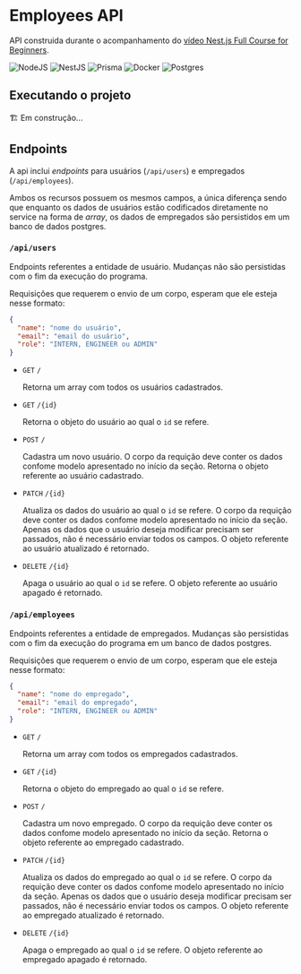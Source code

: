 # Employees API

API construida durante o acompanhamento do
[vídeo Nest.js Full Course for Beginners](https://www.youtube.com/watch?v=8_X0nSrzrCw).

![NodeJS](https://img.shields.io/badge/node.js-6DA55F?style=for-the-badge&logo=node.js&logoColor=white)
![NestJS](https://img.shields.io/badge/nestjs-%23E0234E.svg?style=for-the-badge&logo=nestjs&logoColor=white)
![Prisma](https://img.shields.io/badge/Prisma-3982CE?style=for-the-badge&logo=Prisma&logoColor=white)
![Docker](https://img.shields.io/badge/docker-%230db7ed.svg?style=for-the-badge&logo=docker&logoColor=white)
![Postgres](https://img.shields.io/badge/postgres-%23316192.svg?style=for-the-badge&logo=postgresql&logoColor=white)

## Executando o projeto

🏗 Em construção...

## Endpoints

A api inclui _endpoints_ para usuários (`/api/users`) e empregados
(`/api/employees`).

Ambos os recursos possuem os mesmos campos, a única diferença sendo que enquanto
os dados de usuários estão codificados diretamente no service na forma de
_array_, os dados de empregados são persistidos em um banco de dados postgres.

### `/api/users`

Endpoints referentes a entidade de usuário. Mudanças não são persistidas com o
fim da execução do programa.

Requisições que requerem o envio de um corpo, esperam que ele esteja nesse
formato:

```json
{
  "name": "nome do usuário",
  "email": "email do usuário",
  "role": "INTERN, ENGINEER ou ADMIN"
}
```

- `GET` `/`

    Retorna um array com todos os usuários cadastrados.

- `GET` `/{id}`

    Retorna o objeto do usuário ao qual o `id` se refere.

- `POST` `/`

    Cadastra um novo usuário. O corpo da requição deve conter os dados confome
    modelo apresentado no início da seção. Retorna o objeto referente ao usuário
    cadastrado.

- `PATCH` `/{id}`

    Atualiza os dados do usuário ao qual o `id` se refere. O corpo da requição
    deve conter os dados confome modelo apresentado no início da seção. Apenas
    os dados que o usuário deseja modificar precisam ser passados, não é
    necessário enviar todos os campos. O objeto referente ao usuário atualizado
    é retornado.

- `DELETE` `/{id}`

    Apaga o usuário ao qual o `id` se refere. O objeto referente ao usuário
    apagado é retornado.

### `/api/employees`

Endpoints referentes a entidade de empregados. Mudanças são persistidas com o
fim da execução do programa em um banco de dados postgres.

 Requisições que requerem o envio de um corpo, esperam que ele esteja nesse
formato:

```json
{
  "name": "nome do empregado",
  "email": "email do empregado",
  "role": "INTERN, ENGINEER ou ADMIN"
}
```

- `GET` `/`

    Retorna um array com todos os empregados cadastrados.

- `GET` `/{id}`

    Retorna o objeto do empregado ao qual o `id` se refere.

- `POST` `/`

    Cadastra um novo empregado. O corpo da requição deve conter os dados confome
modelo apresentado no início da seção. Retorna o objeto referente ao empregado cadastrado.

- `PATCH` `/{id}`

    Atualiza os dados do empregado ao qual o `id` se refere. O corpo da requição
deve conter os dados confome modelo apresentado no início da seção.
Apenas os dados que o usuário deseja modificar precisam ser passados, não é
necessário enviar todos os campos. O objeto referente ao empregado atualizado é
retornado.

- `DELETE` `/{id}`

    Apaga o empregado ao qual o `id` se refere. O objeto referente ao empregado
apagado é retornado.
